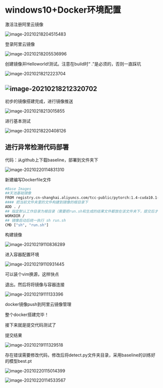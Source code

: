 # windows10+Docker环境配置

激活注册阿里云镜像

![image-20210218204515483](C:\Users\henrryzhou\AppData\Roaming\Typora\typora-user-images\image-20210218204515483.png)

登录阿里云镜像

![image-20210218205536996](C:\Users\henrryzhou\AppData\Roaming\Typora\typora-user-images\image-20210218205536996.png)

创建镜像并Helloworld!测试。注意在build时“  .”是必须的，否则一直踩坑

![image-20210218212223704](C:\Users\henrryzhou\AppData\Roaming\Typora\typora-user-images\image-20210218212223704.png)

## ![image-20210218212320702](C:\Users\henrryzhou\AppData\Roaming\Typora\typora-user-images\image-20210218212320702.png)

初步的镜像搭建完成，进行镜像推送

![image-20210218213015855](C:\Users\henrryzhou\AppData\Roaming\Typora\typora-user-images\image-20210218213015855.png)

进行基本测试

![image-20210218220408126](C:\Users\henrryzhou\AppData\Roaming\Typora\typora-user-images\image-20210218220408126.png)

## 进行异常检测代码部署

代码：从github上下载baseline，部署到文件夹下

![image-20210220114831310](C:\Users\henrryzhou\AppData\Roaming\Typora\typora-user-images\image-20210220114831310.png)

新建编写Dockerfile文件

```bash
#Base Images
##天池基础镜像
FROM registry.cn-shanghai.aliyuncs.com/tcc-public/pytorch:1.4-cuda10.1-py3
#### 把当前文件夹里的文件构建到镜像的根目录下
ADD . /
## 指定默认工作目录为根目录（需要把run.sh和生成的结果文件都放在该文件夹下，提交后才能运行）
WORKDIR /
## 镜像启动后统一执行 sh run.sh 
CMD ["sh", "run.sh"] 
```

构建镜像

![image-20210219110836289](C:\Users\henrryzhou\AppData\Roaming\Typora\typora-user-images\image-20210219110836289.png)

进入容器配置环境

![image-20210219110931445](C:\Users\henrryzhou\AppData\Roaming\Typora\typora-user-images\image-20210219110931445.png)

可以装个vim换源，这样快点

退出。然后将将镜像与容器连接

![image-20210219111133396](C:\Users\henrryzhou\AppData\Roaming\Typora\typora-user-images\image-20210219111133396.png)

docker镜像push到阿里云镜像管理

整个docker搭建完毕！

接下来就是提交代码测试了

提交结果

![image-20210219111329518](C:\Users\henrryzhou\AppData\Roaming\Typora\typora-user-images\image-20210219111329518.png)

存在错误需要修改代码，修改后将detect.py文件夹目录，采用baseline的训练好的模型best.pt

![image-20210220115014399](C:\Users\henrryzhou\AppData\Roaming\Typora\typora-user-images\image-20210220115014399.png)

![image-20210220114533567](C:\Users\henrryzhou\AppData\Roaming\Typora\typora-user-images\image-20210220114533567.png)

